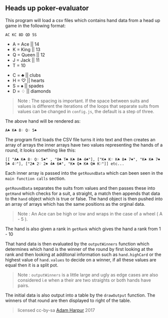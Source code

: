 ## Heads up poker-evaluator

This program will load a csv files which contains hand data from a head up game in the following format:

```AC KC 8D QD 5S```

* A = Ace || 14
* K = King || 13
* Q = Queen || 12
* J = Jack || 11
* T = 10

- C = ♣ || clubs
- H = ♡ || hearts
- S = ♠ || spades
- D = ♢ || diamonds

> Note : The spacing is important. If the space between suits and values is different the iterations of the loops that separate suits from values can be changed in ```config.js```, the default is a step of three.

The above hand will be rendered as:

```A♣ K♣ 8♢ Q♢ 5♠```

The program first loads the CSV file turns it into text and then creates an array of arrays the inner arrays have two values representing the hands of a round, it looks something like this:

```[[ "A♣ K♣ 8♢ Q♢ 5♠" , "8♣ T♣ K♣ 8♣ 4♣"], ["K♠ K♡ K♣ 8♠ 7♠", "K♠ K♣ 7♠ 5♣ 4♡"], ["2♣ 2♡ 2♠ 4♣ 6♣", "K♠ Q♠ K♣ Q♣ K♡"]] etc...```


Each inner array is passed into the ```getRoundData``` which can been seen in the ```main function calls``` section.

```getRoundData``` separates the suits from values and then passes these into ```getHand``` which checks for a suit, a straight, a match then appends that data to the ```hand``` object which is true or false. The hand object is then pushed into an array of arrays which has the same positions as the orginal data.

> Note : An Ace can be high or low and wraps in the case of a wheel ( A - 5 ).

The hand is also given a rank in ```getRank``` which gives the hand a rank from 1 - 10

That hand data is then evaluated by the ```outputWinners``` function which determines which hand is the winner of the round by first looking at the rank and then looking at additonal information such as ```hand.highCard``` or the highest value of ```hand.values``` to decide on a winner, if all these values are equal then it is a split pot.

> Note : ```outputWinners``` is a little large and ugly as edge cases are also considered i.e when a their are two straights or both hands have pairs.

The initial data is also output into a table by the ```drawOutput``` function. The winners of that round are then displayed to right of the table.

> licensed cc-by-sa [Adam Harpur](https://www.adamharpur.com) 2017
